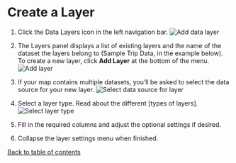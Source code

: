 # Create a Layer

1. Click the Data Layers icon in the left navigation bar.
![Add data layer](https://d1a3f4spazzrp4.cloudfront.net/kepler.gl/documentation/image39.png "Add data layer")

2. The Layers panel displays a list of existing layers and the name of the dataset the layers belong to (Sample Trip Data, in the example below). To create a new layer, click __Add Layer__ at the bottom of the menu.
![Add layer](https://d1a3f4spazzrp4.cloudfront.net/kepler.gl/documentation/image16.png "Add layer")

3. If your map contains multiple datasets, you’ll be asked to select the data source for your new layer.
![Select data source for layer](https://d1a3f4spazzrp4.cloudfront.net/kepler.gl/documentation/image28.png "Select data source for layer")

4. Select a layer type. Read about the different [types of layers].
![Select layer type](https://d1a3f4spazzrp4.cloudfront.net/kepler.gl/documentation/image41.png "Select layer type")

5. Fill in the required columns and adjust the optional settings if desired. 
6. Collapse the layer settings menu when finished.

[Back to table of contents](../../a-introduction.md)
